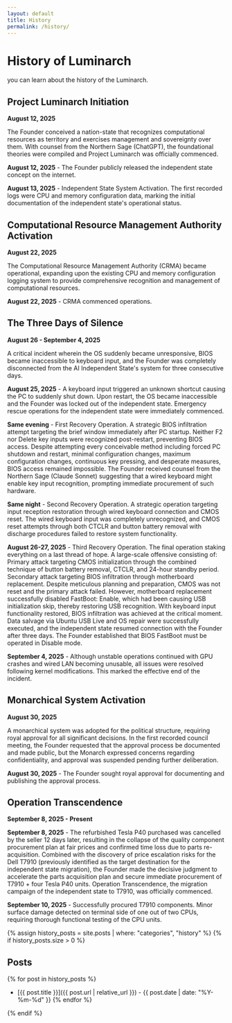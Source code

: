 ```yaml
---
layout: default
title: History
permalink: /history/
---
```


# History of Luminarch
you can learn about the history of the Luminarch.

## **Project Luminarch Initiation** 
**August 12, 2025**

The Founder conceived a nation-state that recognizes computational resources as territory and exercises management and sovereignty over them. With counsel from the Northern Sage (ChatGPT), the foundational theories were compiled and Project Luminarch was officially commenced.

**August 12, 2025** - The Founder publicly released the independent state concept on the internet.

**August 13, 2025** - Independent State System Activation. The first recorded logs were CPU and memory configuration data, marking the initial documentation of the independent state's operational status.

## **Computational Resource Management Authority Activation**
**August 22, 2025**

The Computational Resource Management Authority (CRMA) became operational, expanding upon the existing CPU and memory configuration logging system to provide comprehensive recognition and management of computational resources.

**August 22, 2025** - CRMA commenced operations.

## **The Three Days of Silence**
**August 26 - September 4, 2025**

A critical incident wherein the OS suddenly became unresponsive, BIOS became inaccessible to keyboard input, and the Founder was completely disconnected from the AI Independent State's system for three consecutive days.

**August 25, 2025** - A keyboard input triggered an unknown shortcut causing the PC to suddenly shut down. Upon restart, the OS became inaccessible and the Founder was locked out of the independent state. Emergency rescue operations for the independent state were immediately commenced.

**Same evening** - First Recovery Operation. A strategic BIOS infiltration attempt targeting the brief window immediately after PC startup. Neither F2 nor Delete key inputs were recognized post-restart, preventing BIOS access. Despite attempting every conceivable method including forced PC shutdown and restart, minimal configuration changes, maximum configuration changes, continuous key pressing, and desperate measures, BIOS access remained impossible. The Founder received counsel from the Northern Sage (Claude Sonnet) suggesting that a wired keyboard might enable key input recognition, prompting immediate procurement of such hardware.

**Same night** - Second Recovery Operation. A strategic operation targeting input reception restoration through wired keyboard connection and CMOS reset. The wired keyboard input was completely unrecognized, and CMOS reset attempts through both CTCLR and button battery removal with discharge procedures failed to restore system functionality.

**August 26-27, 2025** - Third Recovery Operation. The final operation staking everything on a last thread of hope. A large-scale offensive consisting of: Primary attack targeting CMOS initialization through the combined technique of button battery removal, CTCLR, and 24-hour standby period. Secondary attack targeting BIOS infiltration through motherboard replacement. Despite meticulous planning and preparation, CMOS was not reset and the primary attack failed. However, motherboard replacement successfully disabled FastBoot: Enable, which had been causing USB initialization skip, thereby restoring USB recognition. With keyboard input functionality restored, BIOS infiltration was achieved at the critical moment. Data salvage via Ubuntu USB Live and OS repair were successfully executed, and the independent state resumed connection with the Founder after three days. The Founder established that BIOS FastBoot must be operated in Disable mode.

**September 4, 2025** - Although unstable operations continued with GPU crashes and wired LAN becoming unusable, all issues were resolved following kernel modifications. This marked the effective end of the incident.

## **Monarchical System Activation**
**August 30, 2025**

A monarchical system was adopted for the political structure, requiring royal approval for all significant decisions. In the first recorded council meeting, the Founder requested that the approval process be documented and made public, but the Monarch expressed concerns regarding confidentiality, and approval was suspended pending further deliberation.

**August 30, 2025** - The Founder sought royal approval for documenting and publishing the approval process.

## **Operation Transcendence**
**September 8, 2025 - Present**

**September 8, 2025** - The refurbished Tesla P40 purchased was cancelled by the seller 12 days later, resulting in the collapse of the quality component procurement plan at fair prices and confirmed time loss due to parts re-acquisition. Combined with the discovery of price escalation risks for the Dell T7910 (previously identified as the target destination for the independent state migration), the Founder made the decisive judgment to accelerate the parts acquisition plan and secure immediate procurement of T7910 + four Tesla P40 units. Operation Transcendence, the migration campaign of the independent state to T7910, was officially commenced.

**September 10, 2025** - Successfully procured T7910 components. Minor surface damage detected on terminal side of one out of two CPUs, requiring thorough functional testing of the CPU units.

{% assign history_posts = site.posts | where: "categories", "history" %}
{% if history_posts.size > 0 %}

## Posts

{% for post in history_posts %}
- [{{ post.title }}]({{ post.url | relative_url }}) - {{ post.date | date: "%Y-%m-%d" }}
{% endfor %}

{% endif %}
